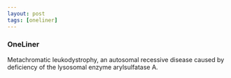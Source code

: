 ```yaml
---
layout: post
tags: [oneliner]
---
```



### OneLiner

Metachromatic leukodystrophy, an autosomal recessive disease caused by deficiency of the lysosomal enzyme arylsulfatase A.
